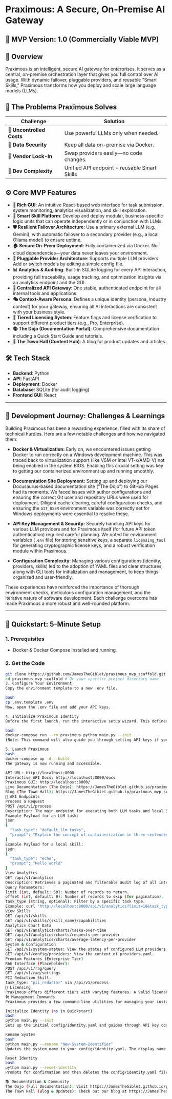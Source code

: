 # Praximous: A Secure, On-Premise AI Gateway

## 🚀 MVP Version: 1.0 (Commercially Viable MVP)

## 🧠 Overview

Praximous is an intelligent, secure AI gateway for enterprises. It serves as a central, on-premise orchestration layer that gives you full control over AI usage. With dynamic failover, pluggable providers, and reusable "Smart Skills," Praximous transforms how you deploy and scale large language models (LLMs).

## 🚨 The Problems Praximous Solves

| Challenge              | Solution                                  |
| ---------------------- | ----------------------------------------- |
| 💸 **Uncontrolled Costs** | Use powerful LLMs only when needed.        |
| 🔐 **Data Security** | Keep all data on-premise via Docker.        |
| 🧱 **Vendor Lock-In** | Swap providers easily—no code changes.      |
| 🧩 **Dev Complexity** | Unified API endpoint + reusable Smart Skills|

## ⚙️ Core MVP Features

- **🎨 Rich GUI**: An intuitive React-based web interface for task submission, system monitoring, analytics visualization, and skill exploration.
- **🧠 Smart Skill Platform**: Develop and deploy modular, business-specific logic units that can operate independently or in conjunction with LLMs.
- **🛡️ Resilient Failover Architecture**: Use a primary external LLM (e.g., Gemini), with automatic failover to a secondary provider (e.g., a local Ollama model) to ensure uptime.
- **🏠 Secure On-Prem Deployment**: Fully containerized via Docker. No cloud dependencies—your data never leaves your environment.
- **🔌 Pluggable Provider Architecture**: Supports multiple LLM providers. Add or switch models by editing a simple config file.
- **📊 Analytics & Auditing**: Built-in SQLite logging for every API interaction, providing full traceability, usage tracking, and optimization insights via an analytics endpoint and the GUI.
- **🧵 Centralized API Gateway**: One stable, authenticated endpoint for all internal tools and applications.
- **🎭 Context-Aware Persona**: Defines a unique identity (persona, industry context) for your gateway, ensuring all AI interactions are consistent with your business style.
- **📜 Tiered Licensing System**: Feature flags and license verification to support different product tiers (e.g., Pro, Enterprise).
- **📚 The Dojo (Documentation Portal)**: Comprehensive documentation including a Quick Start Guide and tutorials.
- **📰 The Town Hall (Content Hub)**: A blog for product updates and articles.

## 🛠️ Tech Stack

- **Backend**: Python
- **API**: FastAPI
- **Deployment**: Docker
- **Database**: SQLite (for audit logging)
- **Frontend GUI**: React

---

## 🌱 Development Journey: Challenges & Learnings

Building Praximous has been a rewarding experience, filled with its share of technical hurdles. Here are a few notable challenges and how we navigated them:

- **Docker & Virtualization:** Early on, we encountered issues getting Docker to run correctly on a Windows development machine. This was traced back to virtualization support (like VSM or Intel VT-x/AMD-V) not being enabled in the system BIOS. Enabling this crucial setting was key to getting our containerized environment up and running smoothly.

- **Documentation Site Deployment:** Setting up and deploying our Docusaurus-based documentation site ("The Dojo") to GitHub Pages had its moments. We faced issues with author configurations and ensuring the correct Git user and repository URLs were used for deployment. Diligent cache clearing, careful configuration checks, and ensuring the `GIT_USER` environment variable was correctly set for Windows deployments were essential to resolve these.

- **API Key Management & Security:** Securely handling API keys for various LLM providers and for Praximous itself (for future API token authentication) required careful planning. We opted for environment variables (`.env` file) for storing sensitive keys, a separate `licensing_tool` for generating cryptographic license keys, and a robust verification module within Praximous.

- **Configuration Complexity:** Managing various configurations (identity, providers, skills) led to the adoption of YAML files and clear structures, along with CLI tools for initialization and management, to keep things organized and user-friendly.

These experiences have reinforced the importance of thorough environment checks, meticulous configuration management, and the iterative nature of software development. Each challenge overcome has made Praximous a more robust and well-rounded platform.

---

## 🚀 Quickstart: 5-Minute Setup

### 1. Prerequisites

- Docker & Docker Compose installed and running.

### 2. Get the Code

```bash
git clone https://github.com/JamesTheGiblet/praximous_mvp_scaffold.git # Or your specific project repository URL
cd praximous_mvp_scaffold # Or your specific project directory name
3. Configure Your Environment
Copy the environment template to a new .env file.

bash
cp .env.template .env
Now, open the .env file and add your API keys.

4. Initialize Praximous Identity
Before the first launch, run the interactive setup wizard. This defines your gateway’s unique identity and persona, creating the config/identity.yaml file.

bash
docker-compose run --rm praximous python main.py --init
(Note: This command will also guide you through setting API keys if you skipped the previous step).

5. Launch Praximous
bash
docker-compose up -d --build
The gateway is now running and accessible.

API URL: http://localhost:8000
Interactive API Docs: http://localhost:8000/docs
Praximous GUI: http://localhost:8000/
Live Documentation (The Dojo): https://JamesTheGiblet.github.io/praximous_mvp_scaffold/
Blog (The Town Hall): https://JamesTheGiblet.github.io/praximous_mvp_scaffold/blog/
📡 API Endpoints
Process a Request
POST /api/v1/process
Description: The main endpoint for executing both LLM tasks and local Smart Skills.
Example Payload for an LLM task:
json
{
  "task_type": "default_llm_tasks",
  "prompt": "Explain the concept of containerization in three sentences."
}
Example Payload for a local skill:
json
{
  "task_type": "echo",
  "prompt": "Hello world"
}
View Analytics
GET /api/v1/analytics
Description: Retrieves a paginated and filterable audit log of all interactions.
Query Parameters:
limit (int, default: 50): Number of records to return.
offset (int, default: 0): Number of records to skip (for pagination).
task_type (string, optional): Filter by a specific task type.
Example: curl "http://localhost:8000/api/v1/analytics?limit=10&task_type=echo"
View Skills
GET /api/v1/skills
GET /api/v1/skills/{skill_name}/capabilities
Analytics Chart Data
GET /api/v1/analytics/charts/tasks-over-time
GET /api/v1/analytics/charts/requests-per-provider
GET /api/v1/analytics/charts/average-latency-per-provider
System & Configuration
GET /api/v1/system-status: View the status of configured LLM providers.
GET /api/v1/config/providers: View the content of providers.yaml.
Premium Features (Enterprise Tier)
RAG Interface (Placeholder):
POST /api/v1/rag/query
GET /api/v1/rag/settings
PII Redaction Skill:
task_type: "pii_redactor" via /api/v1/process
📜 Licensing
Praximous offers different tiers with varying features. A valid license key (set via the PRAXIMOUS_LICENSE_KEY environment variable) is required to unlock Pro and Enterprise features. License keys are cryptographically signed and validated by the system. For more information, please see our documentation at https://JamesTheGiblet.github.io/praximous_mvp_scaffold/.
🛠️ Management Commands
Praximous provides a few command-line utilities for managing your instance, run via python main.py (or docker-compose run --rm praximous python main.py <command> if you prefer to use the Docker environment).

Initialize Identity (as in Quickstart)
bash
python main.py --init
Sets up the initial config/identity.yaml and guides through API key configuration.

Rename System
bash
python main.py --rename "New-System-Identifier"
Updates the system_name in your config/identity.yaml. The display name in logs will update on the next application restart.

Reset Identity
bash
python main.py --reset-identity
Prompts for confirmation and then deletes the config/identity.yaml file, allowing you to re-initialize from scratch. Use with caution.

📚 Documentation & Community
The Dojo (Full Documentation): Visit https://JamesTheGiblet.github.io/praximous_mvp_scaffold/ for comprehensive guides, API references, and tutorials.
The Town Hall (Blog & Updates): Check out our blog at https://JamesTheGiblet.github.io/praximous_mvp_scaffold/blog/ for the latest news, product updates, and articles.
